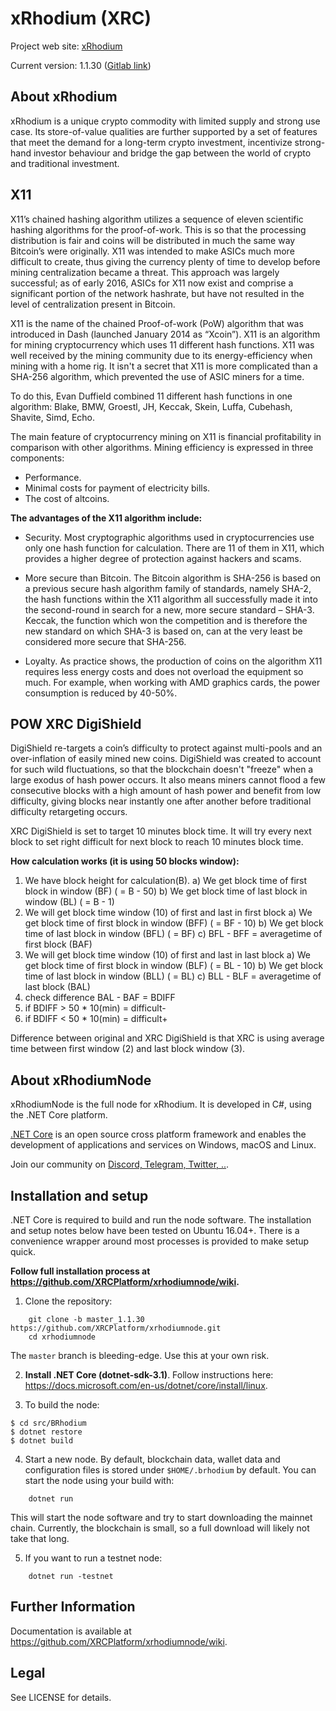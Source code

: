 xRhodium (XRC)
===========================================

Project web site: [xRhodium](https://xrhodium.org)

Current version: 1.1.30 ([Gitlab link](https://github.com/XRCPlatform/xrhodiumnode/tree/master_1.1.30))


## About xRhodium

xRhodium is a unique crypto commodity with limited supply and strong use case. Its store-of-value qualities are further supported by a set of features that meet the demand for a long-term crypto investment, incentivize strong-hand investor behaviour and bridge the gap between the world of crypto and traditional investment.


## X11

X11’s chained hashing algorithm utilizes a sequence of eleven scientific hashing algorithms for the proof-of-work. This is so that the processing distribution is fair and coins will be distributed in much the same way Bitcoin’s were originally. X11 was intended to make ASICs much more difficult to create, thus giving the currency plenty of time to develop before mining centralization became a threat. This approach was largely successful; as of early 2016, ASICs for X11 now exist and comprise a significant portion of the network hashrate, but have not resulted in the level of centralization present in Bitcoin.

X11 is the name of the chained Proof-of-work (PoW) algorithm that was introduced in Dash (launched January 2014 as “Xcoin”). X11 is an algorithm for mining cryptocurrency which uses 11 different hash functions. X11 was well received by the mining community due to its energy-efficiency when mining with a home rig. It isn't a secret that X11 is more complicated than a SHA​-256 algorithm, which prevented the use of ASIC miners for a time. 

To do this, Evan Duffield combined 11 different hash functions in one algorithm: Blake, BMW, Groestl, JH, Keccak, Skein, Luffa, Cubehash, Shavite, Simd, Echo.

The main feature of cryptocurrency mining on X11 is financial profitability in comparison with other algorithms. Mining efficiency is expressed in three components:

- Performance.
- Minimal costs for payment of electricity bills.
- The cost of altcoins.

**The advantages of the X11 algorithm include:**

- Security. Most cryptographic algorithms used in cryptocurrencies use only one hash function for calculation. There are 11 of them in X11, which provides a higher degree of protection against hackers and scams.

- More secure than Bitcoin. The Bitcoin algorithm is SHA-256 is based on a previous secure hash algorithm family of standards, namely SHA-2, the hash functions within the X11 algorithm all successfully made it into the second-round in search for a new, more secure standard – SHA-3. Keccak, the function which won the competition and is therefore the new standard on which SHA-3 is based on, can at the very least be considered more secure that SHA-256.

- Loyalty. As practice shows, the production of coins on the algorithm X11 requires less energy costs and does not overload the equipment so much. For example, when working with AMD graphics cards, the power consumption is reduced by 40-50%.


## POW XRC DigiShield

DigiShield re-targets a coin’s difficulty to protect against multi-pools and an over-inflation of easily mined new coins. DigiShield was created to account for such wild fluctuations, so that the blockchain doesn't "freeze" when a large exodus of hash power occurs. It also means miners cannot flood a few consecutive blocks with a high amount of hash power and benefit from low difficulty, giving blocks near instantly one after another before traditional difficulty retargeting occurs. 

XRC DigiShield is set to target 10 minutes block time. It will try every next block to set right difficult for next block to reach 10 minutes block time.

**How calculation works (it is using 50 blocks window):**
1) We have block height for calculation(B).
a) We get block time of first block in window (BF) ( = B - 50)
b) We get block time of last block in window (BL) ( = B - 1)
2) We will get block time window (10) of first and last in first block
a) We get block time of first block in window (BFF) ( = BF - 10)
b) We get block time of last block in window (BFL) ( = BF)
c) BFL - BFF = averagetime of first block (BAF)
3) We will get block time window (10) of first and last in last block
a) We get block time of first block in window (BLF) ( = BL - 10)
b) We get block time of last block in window (BLL) ( = BL)
c) BLL - BLF = averagetime of last block (BAL)
4) check difference BAL - BAF = BDIFF
5) if BDIFF > 50 * 10(min) = difficult-
5) if BDIFF < 50 * 10(min) = difficult+

Difference between original and XRC DigiShield is that XRC is using average time between first window (2) and last block window (3).


## About xRhodiumNode

xRhodiumNode is the full node for xRhodium. It is developed in C#, using the .NET Core platform.

[.NET Core](https://dotnet.microsoft.com/en-us/) is an open source cross platform framework and enables the development of applications and services on Windows, macOS and Linux.

Join our community on [Discord, Telegram, Twitter, ..](https://www.xrhodium.org/En/Community).

## Installation and setup

.NET Core is required to build and run the node software. The installation and setup notes below have been tested on Ubuntu 16.04+. There is a convenience wrapper around most processes is provided to make setup quick.

**Follow full installation process at https://github.com/XRCPlatform/xrhodiumnode/wiki.**

 1. Clone the repository:

```
    git clone -b master_1.1.30 https://github.com/XRCPlatform/xrhodiumnode.git
    cd xrhodiumnode
```

The `master` branch is bleeding-edge. Use this at your own risk.

 2. **Install .NET Core (dotnet-sdk-3.1)**. Follow instructions here: 
 https://docs.microsoft.com/en-us/dotnet/core/install/linux.

3. To build the node:

```
$ cd src/BRhodium
$ dotnet restore
$ dotnet build
```

 4. Start a new node. By default, blockchain data, wallet data and configuration files is stored under `$HOME/.brhodium` by default. You can start the node using your build with:
 ```
     dotnet run
 ```

 This will start the node software and try to start downloading the mainnet chain. Currently, the blockchain is small, so a full download will likely not take that long.

 5. If you want to run a testnet node:

 ```
     dotnet run -testnet
 ```

## Further Information

Documentation is available at https://github.com/XRCPlatform/xrhodiumnode/wiki.

## Legal

See LICENSE for details.
